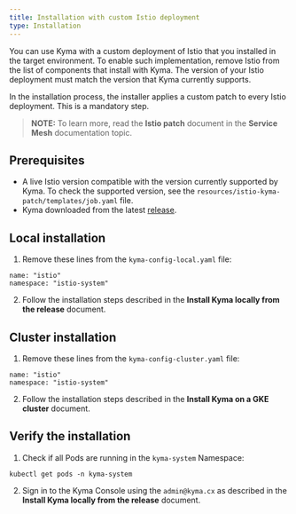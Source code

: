 ```yaml
---
title: Installation with custom Istio deployment
type: Installation
---
```


You can use Kyma with a custom deployment of Istio that you installed in the target environment. To enable such implementation, remove Istio from the list of components that install with Kyma.
The version of your Istio deployment must match the version that Kyma currently supports.

In the installation process, the installer applies a custom patch to every Istio deployment. This is a mandatory step.  

>**NOTE:** To learn more, read the **Istio patch** document in the **Service Mesh** documentation topic.

## Prerequisites

- A live Istio version compatible with the version currently supported by Kyma. To check the supported version, see the `resources/istio-kyma-patch/templates/job.yaml` file.
- Kyma downloaded from the latest [release](https://github.com/kyma-project/kyma/releases).

## Local installation

1. Remove these lines from the `kyma-config-local.yaml` file:
  ```
  name: "istio"
  namespace: "istio-system"
  ```
2. Follow the installation steps described in the **Install Kyma locally from the release** document.

## Cluster installation

1. Remove these lines from the `kyma-config-cluster.yaml` file:
  ```
  name: "istio"
  namespace: "istio-system"
  ```
2. Follow the installation steps described in the **Install Kyma on a GKE cluster** document.

## Verify the installation

1. Check if all Pods are running in the `kyma-system` Namespace:
  ```
  kubectl get pods -n kyma-system
  ```
2. Sign in to the Kyma Console using the `admin@kyma.cx` as described in the **Install Kyma locally from the release** document.
